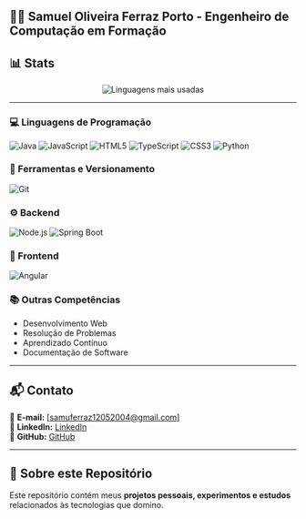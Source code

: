 ## 👨‍💻 Samuel Oliveira Ferraz Porto - Engenheiro de Computação em Formação

## 📊 Stats

<div align="center">

![Linguagens mais usadas](https://github-readme-stats.vercel.app/api/top-langs/?username=SamuelOliveira-lab&layout=compact&theme=tokyonight)  

</div>  

--- 

### 💻 Linguagens de Programação  
![Java](https://img.shields.io/badge/Java-ED8B00?style=for-the-badge&logo=openjdk&logoColor=white) 
![JavaScript](https://img.shields.io/badge/JavaScript-F7DF1E?style=for-the-badge&logo=javascript&logoColor=black) 
![HTML5](https://img.shields.io/badge/HTML5-E34F26?style=for-the-badge&logo=html5&logoColor=white) 
![TypeScript](https://img.shields.io/badge/TypeScript-3178C6?style=for-the-badge&logo=typescript&logoColor=white) 
![CSS3](https://img.shields.io/badge/CSS3-1572B6?style=for-the-badge&logo=css3&logoColor=white) 
![Python](https://img.shields.io/badge/Python-3776AB?style=for-the-badge&logo=python&logoColor=white) 

### 🔧 Ferramentas e Versionamento  
![Git](https://img.shields.io/badge/Git-F05032?style=for-the-badge&logo=git&logoColor=white)  

### ⚙️ Backend  
![Node.js](https://img.shields.io/badge/Node.js-43853D?style=for-the-badge&logo=node.js&logoColor=white) 
![Spring Boot](https://img.shields.io/badge/Spring_Boot-6DB33F?style=for-the-badge&logo=spring&logoColor=white) 

### 🎨 Frontend  
![Angular](https://img.shields.io/badge/Angular-DD0031?style=for-the-badge&logo=angular&logoColor=white)  

### 📚 Outras Competências  
- Desenvolvimento Web  
- Resolução de Problemas  
- Aprendizado Contínuo
- Documentação de Software  

---

## 📬 Contato  

📧 **E-mail:** [samuferraz12052004@gmail.com]  
💼 **LinkedIn:** [LinkedIn](https://www.linkedin.com/in/samueloliveiraferrazporto/)  
🐙 **GitHub:** [GitHub](https://github.com/SamuelOliveira-lab)  

---

## 📌 Sobre este Repositório  
Este repositório contém meus **projetos pessoais, experimentos e estudos** relacionados às tecnologias que domino.  
